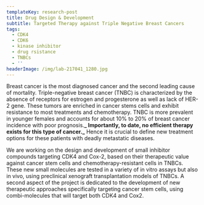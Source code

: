 ```yaml
---
templateKey: research-post
title: Drug Design & Development
subtitle: Targeted Therapy against Triple Negative Breast Cancers
tags:
  - CDK4
  - CDK6
  - kinase inhibitor
  - drug rsistance
  - TNBCs
  - ''
headerImage: /img/lab-217041_1280.jpg
---
```

Breast cancer is the most diagnosed cancer and the second leading cause of mortality. Triple-negative breast cancer (TNBC) is characterized by the absence of receptors for estrogen and progesterone as well as lack of HER-2 gene. These tumors are enriched in cancer stems cells and exhibit resistance to most treatments and chemotherapy. TNBC is more prevalent in younger females and accounts for about 10% to 20% of breast cancer incidence with poor prognosis.**_ Importantly, to date, no efficient therapy exists for this type of cancer._** Hence it is crucial to define new treatment options for these patients with deadly metastatic diseases.

We are working on the design and development of small inhibitor compounds targeting CDK4 and Cox-2, based on their therapeutic value against cancer stem cells and chemotherapy-resistant cells in TNBCs. These new small molecules are tested in a variety of in vitro assays but also in vivo, using preclinical xenograft transplantation models of TNBCs. A second aspect of the project is dedicated to the development of new therapeutic approaches specifically targeting cancer stem cells, using combi-molecules that will target both CDK4 and Cox2.
